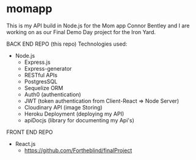 # momapp
This is my API build in Node.js for the Mom app Connor Bentley and I are working on as our Final Demo Day project for the Iron Yard. 

BACK END REPO (this repo)
Technologies used: 
- Node.js
  - Express.js
  - Express-generator
  - RESTful APIs
  - PostgresSQL
  - Sequelize ORM
  - Auth0 (authentication)
  - JWT (token authentication from Client-React => Node Server)
  - Cloudinary API (image Storing)
  - Heroku Deployment (deploying my API)
  - apiDocjs (library for documenting my Api's)

FRONT END REPO
- React.js
  - https://github.com/Fortheblind/finalProject

